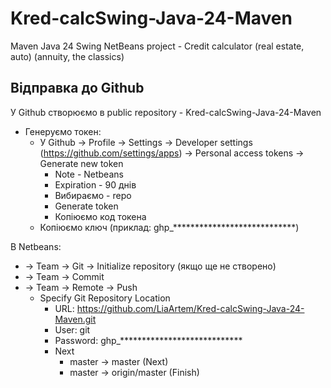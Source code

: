 # Kred-calcSwing-Java-24-Maven
Maven Java 24 Swing NetBeans project - Credit calculator (real estate, auto) (annuity, the classics)

Відправка до Github
---------------------------------------------------------------------------------

У Github створюємо в public repository - Kred-calcSwing-Java-24-Maven
- Генеруємо токен:
  - У Github -> Profile -> Settings -> Developer settings (https://github.com/settings/apps) -> Personal access tokens -> Generate new token
    - Note - Netbeans
    - Expiration - 90 днів
    - Вибираємо - repo
    - Generate token
    - Копіюємо код токена
  - Копіюємо ключ (приклад: ghp_****************************)

В Netbeans:
  - -> Team -> Git -> Initialize repository (якщо ще не створено)
  - -> Team -> Commit
  - -> Team -> Remote -> Push
    - Specify Git Repository Location
        - URL: https://github.com/LiaArtem/Kred-calcSwing-Java-24-Maven.git
        - User: git
        - Password: ghp_****************************
        - Next
            - master -> master  (Next)
            - master -> origin/master  (Finish)
